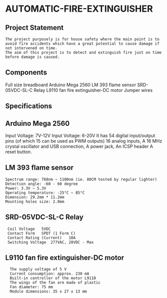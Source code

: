 # AUTOMATIC-FIRE-EXTINGUISHER

## Project Statement
    The project purposely is for house safety where the main point is to avoid fire accidents which have a great potential to cause damage if not intervened on time.
    The aim of this project is to detect and extinguish fire just on time before damage is caused.

## Components
   Full size breadboard
   Arduino Mega 2560 
   LM 393 flame sensor 
   SRD-05VDC-SL-C Relay
   L9110 fan fire extinguisher-DC motor
   Jumper wires

## Specifications 

   ## Arduino Mega 2560 
   Input Voltage: 7V-12V
   Input Voltage: 6-20V
   It has 54 digital input/output pins (of which 15 can be used as PWM outputs)
   16 analog inputs, 
   A 16 MHz crystal oscillator and USB connection, 
   A power jack,
   An ICSP header
   A reset button.
   
   ## LM 393 flame sensor 
    Spectrum range: 760nm ~ 1100nm (ie. 80CM tested by regular lighter)
    Detection angle: -60 - 60 degree
    Power: 3.3V ~ 5.3V
    Operating temperature: -25°C ~ 85°C
    Dimension: 29.2mm * 11.2mm
    Mounting holes size: 2.0mm

   
   ## SRD-05VDC-SL-C Relay
     Coil Voltage	5VDC
     Contact Form	SPDT (1 Form C)
     Contact Rating (Current)	10A
     Switching Voltage	277VAC, 28VDC - Max

   
   ## L9110 fan fire extinguisher-DC motor
      The supply voltage of 5 V
      Current consumption: approx. 230 mA
      Built-in controller of the motor L9110
      The wings of the fan are made of plastic
      Fan diameter: 75 mm
      Module dimensions: 35 x 27 x 13 mm

